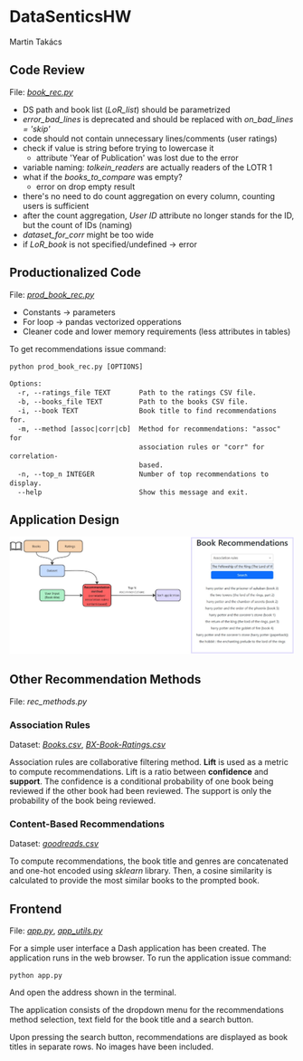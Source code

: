 # DataSenticsHW
Martin Takács

## Code Review
File: [*book_rec.py*](book_rec.py)
- DS path and book list (*LoR_list*) should be parametrized
- *error_bad_lines* is deprecated and should be replaced with *on_bad_lines = 'skip'*
- code should not contain unnecessary lines/comments (user ratings)
- check if value is string before trying to lowercase it
    - attribute 'Year of Publication' was lost due to the error
- variable naming: *tolkein_readers* are actually readers of the LOTR 1
- what if the *books_to_compare* was empty?
    - error on drop empty result
- there's no need to do count aggregation on every column, counting users is sufficient
- after the count aggregation, *User ID* attribute no longer stands for the ID, but the count of IDs (naming)
- *dataset_for_corr* might be too wide
- if *LoR_book* is not specified/undefined -> error

## Productionalized Code
File: [*prod_book_rec.py*](src/prod_book_rec.py)
- Constants -> parameters
- For loop -> pandas vectorized opperations
- Cleaner code and lower memory requirements (less attributes in tables) 

To get recommendations issue command:
```
python prod_book_rec.py [OPTIONS]
```
```
Options:
  -r, --ratings_file TEXT       Path to the ratings CSV file.
  -b, --books_file TEXT         Path to the books CSV file.
  -i, --book TEXT               Book title to find recommendations for.
  -m, --method [assoc|corr|cb]  Method for recommendations: "assoc" for
                                association rules or "corr" for correlation-       
                                based.
  -n, --top_n INTEGER           Number of top recommendations to display.
  --help                        Show this message and exit.
```

## Application Design
![The application design](DatasenticsHW.jpg)


## Other Recommendation Methods
File: *rec_methods.py*
### Association Rules
Dataset: [*Books.csv*](data/Books.csv), [*BX-Book-Ratings.csv*](data/BX-Book-Ratings.csv)

Association rules are collaborative filtering method. **Lift** is used as a metric to compute recommendations. Lift is a ratio between **confidence** and **support**. The confidence is a conditional probability of one book being reviewed if the other book had been reviewed. The support is only the probability of the book being reviewed.

### Content-Based Recommendations
Dataset: [*goodreads.csv*](data/goodreads.csv)

To compute recommendations, the book title and genres are concatenated and one-hot encoded using *sklearn* library. Then, a cosine similarity is calculated to provide the most similar books to the prompted book.

## Frontend
File: [*app.py*](app.py), [*app_utils.py*](src/app_utils.py)

For a simple user interface a Dash application has been created. The application runs in the web browser. To run the application issue command:
```
python app.py
```
And open the address shown in the terminal.

The application consists of the dropdown menu for the recommendations method selection, text field for the book title and a search button.

Upon pressing the search button, recommendations are displayed as book titles in separate rows. No images have been included.